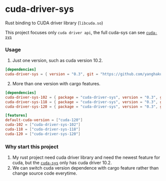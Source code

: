 # cuda-driver-sys

Rust binding to CUDA driver library (```libcuda.so```)

This project focuses only ```cuda driver api```, the full cuda-sys can see [```cuda-sys```]

### Usage

1. Just one version, such as cuda version 10.2.

```toml
[dependencies]
cuda-driver-sys = { version = "0.3", git = "https://github.com/yanghaku/cuda-driver-sys", branch = "cuda-102" }
```

2. More than one version with cargo features.

```toml
[dependencies]
cuda-driver-sys-102 = { package = "cuda-driver-sys", version = "0.3", git = "https://github.com/yanghaku/cuda-driver-sys", branch = "cuda-102", optional = true }
cuda-driver-sys-118 = { package = "cuda-driver-sys", version = "0.3", git = "https://github.com/yanghaku/cuda-driver-sys", branch = "cuda-118", optional = true }
cuda-driver-sys-120 = { package = "cuda-driver-sys", version = "0.3", git = "https://github.com/yanghaku/cuda-driver-sys", branch = "cuda-120", optional = true }

[features]
default-cuda-version = ["cuda-120"]
cuda-102 = ["cuda-driver-sys-102"]
cuda-118 = ["cuda-driver-sys-118"]
cuda-120 = ["cuda-driver-sys-120"]
```

### Why start this project

1. My rust project need cuda driver library and need the newest feature for cuda, but the [```cuda-sys```] only has cuda
   driver 10.2.
2. We can switch cuda version dependence with cargo feature rather than change source code everytime.

[```cuda-sys```]: https://github.com/rust-cuda/cuda-sys

